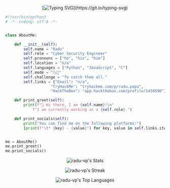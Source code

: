 <div align="center">

[![Typing SVG](https://readme-typing-svg.demolab.com?font=Roboto+Mono&weight=500&size=16&pause=1000&color=03A062&center=true&vCenter=true&width=435&lines=Hello%2C+friend.)](https://git.io/typing-svg)

</div>

```python
#!/usr/bin/python3
# -*- coding: utf-8 -*-


class AboutMe:

    def __init__(self):
        self.name = "Radu"
        self.role = "Cyber Security Engineer"
        self.pronouns = ["he", "his", "him"]
        self.location = "n/a"
        self.languages = ["Python", "JavaScript", "C"]
        self.mode = "🌜🦉"
        self.challenge = "To catch them all."
        self.links = {"Email": "n/a",
                    "TryHackMe": "tryhackme.com/p/radu.popa",
                    "HackTheBox": "app.hackthebox.com/profile/1434590"}

    def print_greet(self):
        print(f"👋 Hi there, I am {self.name}!\n"
            f"I am currently working as a {self.role}.")

    def print_socials(self):
        print("You can find me on the following platforms:")
        [print(f"\t* {key} - {value}") for key, value in self.links.items()]


me = AboutMe()
me.print_greet()
me.print_socials()
```

<div align="center">

![radu-vp's Stats](https://github-readme-stats.vercel.app/api?username=radu-vp&theme=dark&show_icons=true&hide_border=false&count_private=true)

![radu-vp's Streak](https://github-readme-streak-stats.herokuapp.com/?user=radu-vp&theme=dark&hide_border=false)

![radu-vp's Top Languages](https://github-readme-stats.vercel.app/api/top-langs/?username=radu-vp&theme=dark&show_icons=true&hide_border=false&layout=compact)

</div>
